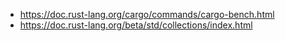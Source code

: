 - https://doc.rust-lang.org/cargo/commands/cargo-bench.html
- https://doc.rust-lang.org/beta/std/collections/index.html
